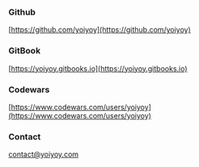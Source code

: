 ### Github
[https://github.com/yoiyoy](https://github.com/yoiyoy)


### GitBook
[https://yoiyoy.gitbooks.io](https://yoiyoy.gitbooks.io)


### Codewars
[https://www.codewars.com/users/yoiyoy](https://www.codewars.com/users/yoiyoy)


### Contact
[contact@yoiyoy.com](mailto:contact@yoiyoy.com)
